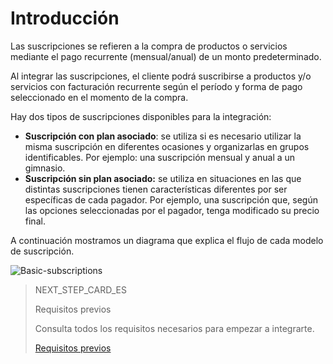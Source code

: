 # Introducción

Las suscripciones se refieren a la compra de productos o servicios mediante el pago recurrente (mensual/anual) de un monto predeterminado.

Al integrar las suscripciones, el cliente podrá suscribirse a productos y/o servicios con facturación recurrente según el período y forma de pago seleccionado en el momento de la compra.

Hay dos tipos de suscripciones disponibles para la integración:

* **Suscripción con plan asociado**: se utiliza si es necesario utilizar la misma suscripción en diferentes ocasiones y organizarlas en grupos identificables. Por ejemplo: una suscripción mensual y anual a un gimnasio.
* **Suscripción sin plan asociado:** se utiliza en situaciones en las que distintas suscripciones tienen características diferentes por ser específicas de cada pagador. Por ejemplo, una suscripción que, según las opciones seleccionadas por el pagador, tenga modificado su precio final.

A continuación mostramos un diagrama que explica el flujo de cada modelo de suscripción.

![Basic-subscriptions](/images/subscriptions/Integrations-ES.png)

> NEXT_STEP_CARD_ES
>
> Requisitos previos
>
> Consulta todos los requisitos necesarios para empezar a integrarte.
>
> [Requisitos previos](developers/es/docs/subscriptions/requirements)